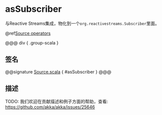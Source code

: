 # asSubscriber

与Reactive Streams集成，物化到一个`org.reactivestreams.Subscriber`里面。

@ref[Source operators](../index.md#source-operators)

@@@ div { .group-scala }
## 签名

@@signature [Source.scala](/akka-stream/src/main/scala/akka/stream/scaladsl/Source.scala) { #asSubscriber }
@@@

## 描述

TODO: 我们欢迎在贡献描述和例子方面的帮助，查看: https://github.com/akka/akka/issues/25646
